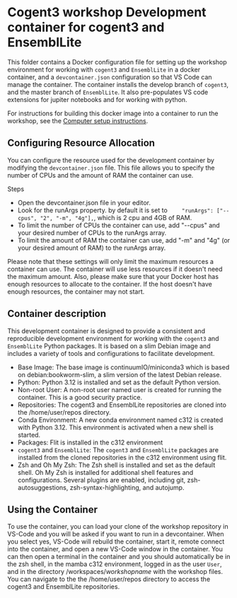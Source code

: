# Cogent3 workshop Development container for cogent3 and EnsemblLite

This folder contains a Docker configuration file for setting up the workshop environment for working with `cogent3` and `EnsemblLite` in a docker container, and a `devcontainer.json` configuration so that VS Code can manage the container.  The container installs the develop branch of `cogent3`, and the master branch of `EnsemblLite`.  It also pre-populates VS code extensions for jupiter notebooks and for working with python.

For instructions for building this docker image into a container to run the workshop, see the [Computer setup instructions](https://github.com/cogent3/Cogent3Workshop/wiki/Computer-Setup).

## Configuring Resource Allocation

You can configure the resource used for the development container by modifying the `devcontainer.json` file. This file allows you to specify the number of CPUs and the amount of RAM the container can use.

Steps

- Open the devcontainer.json file in your editor.
- Look for the runArgs property. by default it is set to `    "runArgs": ["--cpus", "2", "-m", "4g"],`, which is 2 cpu and 4GB of RAM.
- To limit the number of CPUs the container can use, add "--cpus" and your desired number of CPUs to the runArgs array.
- To limit the amount of RAM the container can use, add "-m" and "4g" (or your desired amount of RAM) to the runArgs array.

Please note that these settings will only limit the maximum resources a container can use. The container will use less resources if it doesn't need the maximum amount.  Also, please make sure that your Docker host has enough resources to allocate to the container. If the host doesn't have enough resources, the container may not start.

## Container description

This development container is designed to provide a consistent and reproducible development environment for working with the    `cogent3` and `EnsemblLite` Python packages. It is based on a slim Debian image and includes a variety of tools and configurations to facilitate development.

- Base Image: The base image is continuumIO/miniconda3 which is based on debian:bookworm-slim, a slim version of the latest Debian release.
- Python: Python 3.12 is installed and set as the default Python version.
- Non-root User: A non-root user named user is created for running the container. This is a good security practice.
- Repositories: The cogent3 and EnsemblLite repositories are cloned into the /home/user/repos directory.
- Conda Environment: A new conda environment named c312 is created with Python 3.12. This environment is activated when a new shell is started.
- Packages: Flit is installed in the c312 environment 
- `cogent3` and `EnsemblLite`: The `cogent3` and `EnsemblLite` packages are installed from the cloned repositories in the c312 environment using flit.
- Zsh and Oh My Zsh: The Zsh shell is installed and set as the default shell. Oh My Zsh is installed for additional shell features and configurations. Several plugins are enabled, including git, zsh-autosuggestions, zsh-syntax-highlighting, and autojump.

## Using the Container

To use the container, you can load your clone of the workshop repository in VS-Code and you will be asked if you want to run in a devcontainer.  When you select yes, VS-Code will rebuild the container, start it, remote connect into the container, and open a new VS-Code window in the container.  You can then open a terminal in the container and you should automatically be in the zsh shell, in the mamba c312 environment, logged in as the user `User`, and in the directory /workspaces/$workshopname$ with the workshop files.  You can navigate to the the /home/user/repos directory to access the cogent3 and EnsemblLite repositories.

